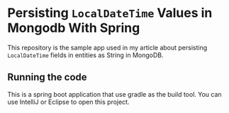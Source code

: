 # Persisting `LocalDateTime` Values in Mongodb With Spring

This repository is the sample app used in my article about persisting `LocalDateTime` fields in entities as String
in MongoDB. 

## Running the code

This is a spring boot application that use gradle as the build tool. You can use IntelliJ or Eclipse to open this project.